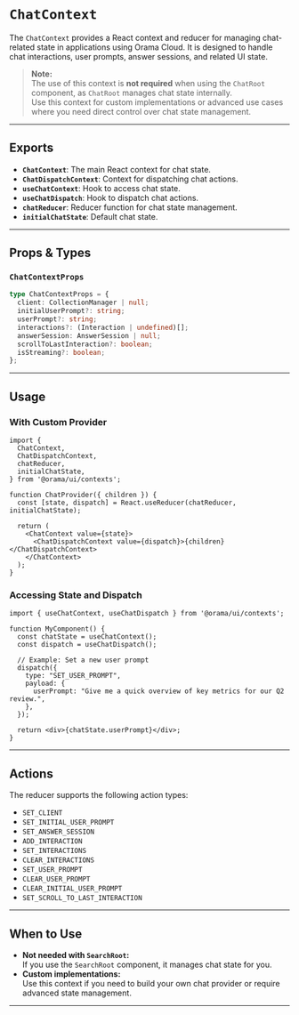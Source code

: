 # `ChatContext`

The `ChatContext` provides a React context and reducer for managing chat-related state in applications using Orama Cloud. It is designed to handle chat interactions, user prompts, answer sessions, and related UI state.

> **Note:**  
> The use of this context is **not required** when using the `ChatRoot` component, as `ChatRoot` manages chat state internally.  
> Use this context for custom implementations or advanced use cases where you need direct control over chat state management.

---

## Exports

- **`ChatContext`**: The main React context for chat state.
- **`ChatDispatchContext`**: Context for dispatching chat actions.
- **`useChatContext`**: Hook to access chat state.
- **`useChatDispatch`**: Hook to dispatch chat actions.
- **`chatReducer`**: Reducer function for chat state management.
- **`initialChatState`**: Default chat state.

---

## Props & Types

### `ChatContextProps`

```ts
type ChatContextProps = {
  client: CollectionManager | null;
  initialUserPrompt?: string;
  userPrompt?: string;
  interactions?: (Interaction | undefined)[];
  answerSession: AnswerSession | null;
  scrollToLastInteraction?: boolean;
  isStreaming?: boolean;
};
```

---

## Usage

### With Custom Provider

```tsx
import {
  ChatContext,
  ChatDispatchContext,
  chatReducer,
  initialChatState,
} from '@orama/ui/contexts';

function ChatProvider({ children }) {
  const [state, dispatch] = React.useReducer(chatReducer, initialChatState);

  return (
    <ChatContext value={state}>
      <ChatDispatchContext value={dispatch}>{children}</ChatDispatchContext>
    </ChatContext>
  );
}
```

### Accessing State and Dispatch

```tsx
import { useChatContext, useChatDispatch } from '@orama/ui/contexts';

function MyComponent() {
  const chatState = useChatContext();
  const dispatch = useChatDispatch();

  // Example: Set a new user prompt
  dispatch({
    type: "SET_USER_PROMPT",
    payload: {
      userPrompt: "Give me a quick overview of key metrics for our Q2 review.",
    },
  });

  return <div>{chatState.userPrompt}</div>;
}
```

---

## Actions

The reducer supports the following action types:

- `SET_CLIENT`
- `SET_INITIAL_USER_PROMPT`
- `SET_ANSWER_SESSION`
- `ADD_INTERACTION`
- `SET_INTERACTIONS`
- `CLEAR_INTERACTIONS`
- `SET_USER_PROMPT`
- `CLEAR_USER_PROMPT`
- `CLEAR_INITIAL_USER_PROMPT`
- `SET_SCROLL_TO_LAST_INTERACTION`

---

## When to Use

- **Not needed with `SearchRoot`:**  
  If you use the `SearchRoot` component, it manages chat state for you.
- **Custom implementations:**  
  Use this context if you need to build your own chat provider or require advanced state management.

---
